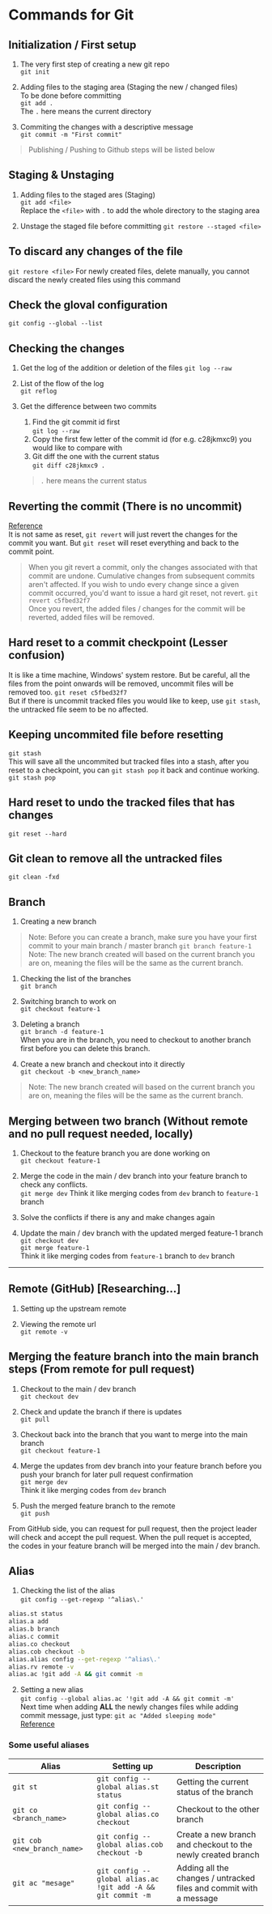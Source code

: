 # Commands for Git

## Initialization / First setup
1. The very first step of creating a new git repo  
```git init```

2. Adding files to the staging area (Staging the new / changed files)  
To be done before committing  
```git add .```  
The `.` here means the current directory

3. Commiting the changes with a descriptive message  
```git commit -m "First commit"```

> Publishing / Pushing to Github steps will be listed below

## Staging & Unstaging
1. Adding files to the staged ares (Staging)  
```git add <file>```  
Replace the `<file>` with `.` to add the whole directory to the staging area

2. Unstage the staged file before committing
```git restore --staged <file>```

## To discard any changes of the file
```git restore <file>```
For newly created files, delete manually, you cannot discard the newly created files using this command

## Check the gloval configuration
```git config --global --list```

## Checking the changes
1. Get the log of the addition or deletion of the files
```git log --raw```  

2. List of the flow of the log  
```git reflog```  

3. Get the difference between two commits
    1. Find the git commit id first  
    ```git log --raw```
    2. Copy the first few letter of the commit id (for e.g. c28jkmxc9) you would like to compare with
    3. Git diff the one with the current status  
    ```git diff c28jkmxc9 .```
    > `.` here means the current status

## Reverting the commit (There is no uncommit)
[Reference](https://www.theserverside.com/tutorial/How-to-git-revert-a-commit-A-simple-undo-changes-example)  
It is not same as reset, `git revert` will just revert the changes for the commit you want. But `git reset` will reset everything and back to the commit point.
> When you git revert a commit, only the changes associated with that commit are undone. Cumulative changes from subsequent commits aren't affected. If you wish to undo every change since a given commit occurred, you'd want to issue a hard git reset, not revert.
```git revert c5fbed32f7```  
Once you revert, the added files / changes for the commit will be reverted, added files will be removed.

## Hard reset to a commit checkpoint (Lesser confusion)
It is like a time machine, Windows' system restore. But be careful, all the files from the point onwards will be removed, uncommit files will be removed too.
```git reset c5fbed32f7```  
But if there is uncommit tracked files you would like to keep, use `git stash`, the untracked file seem to be no affected.

## Keeping uncommited file before resetting
```git stash```  
This will save all the uncommited but tracked files into a stash, after you reset to a checkpoint, you can `git stash pop` it back and continue working.  
```git stash pop```

## Hard reset to undo the tracked files that has changes
```git reset --hard```

## Git clean to remove all the untracked files
```git clean -fxd```

## Branch
1. Creating a new branch
> Note: Before you can create a branch, make sure you have your first commit to your main branch / master branch
```git branch feature-1```  
> Note: The new branch created will based on the current branch you are on, meaning the files will be the same as the current branch.

1. Checking the list of the branches  
```git branch```

1. Switching branch to work on  
```git checkout feature-1```

1. Deleting a branch  
```git branch -d feature-1```  
When you are in the branch, you need to checkout to another branch first before you can delete this branch.

1. Create a new branch and checkout into it directly  
```git checkout -b <new_branch_name>```  
> Note: The new branch created will based on the current branch you are on, meaning the files will be the same as the current branch.

## Merging between two branch (Without remote and no pull request needed, locally)
1. Checkout to the feature branch you are done working on  
```git checkout feature-1```

2. Merge the code in the main / dev branch into your feature branch to check any conflicts.  
```git merge dev```
Think it like merging codes from `dev` branch to `feature-1` branch

3. Solve the conflicts if there is any and make changes again

4. Update the main / dev branch with the updated merged feature-1 branch  
```git checkout dev```   
```git merge feature-1```  
Think it like merging codes from `feature-1` branch to `dev` branch

---

## Remote (GitHub) [Researching...]
1. Setting up the upstream remote

2. Viewing the remote url  
```git remote -v```

## Merging the feature branch into the main branch steps (From remote for pull request)
1. Checkout to the main / dev branch  
```git checkout dev```

2. Check and update the branch if there is updates  
```git pull```

3. Checkout back into the branch that you want to merge into the main branch  
```git checkout feature-1```

4. Merge the updates from dev branch into your feature branch before you push your branch for later pull request confirmation  
```git merge dev```  
Think it like merging codes from `dev` branch

5. Push the merged feature branch to the remote  
```git push```

From GitHub side, you can request for pull request, then the project leader will check and accept the pull request.
When the pull requet is accepted, the codes in your feature branch will be merged into the main / dev branch.


## Alias
1. Checking the list of the alias  
```git config --get-regexp '^alias\.'```
```sh
alias.st status
alias.a add
alias.b branch
alias.c commit
alias.co checkout
alias.cob checkout -b
alias.alias config --get-regexp '^alias\.'
alias.rv remote -v
alias.ac !git add -A && git commit -m
```

2. Setting a new alias  
```git config --global alias.ac '!git add -A && git commit -m'```  
Next time when adding **ALL** the newly changes files while adding commit message, just type: `git ac "Added sleeping mode"`  
[Reference](https://stackoverflow.com/questions/4298960/git-add-and-commit-in-one-command)

### Some useful aliases
| Alias                       | Setting up                                                  | Description                                                        |
| --------------------------- | ----------------------------------------------------------- | ------------------------------------------------------------------ |
| `git st`                    | `git config --global alias.st status`                       | Getting the current status of the branch                           |
| `git co <branch_name>`      | `git config --global alias.co checkout`                     | Checkout to the other branch                                       |
| `git cob <new_branch_name>` | `git config --global alias.cob checkout -b`                 | Create a new branch and checkout to the newly created branch       |
| `git ac "mesage"`           | `git config --global alias.ac !git add -A && git commit -m` | Adding all the changes / untracked files and commit with a message |